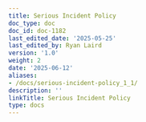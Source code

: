```yaml
---
title: Serious Incident Policy
doc_type: doc
doc_id: doc-1182
last_edited_date: '2025-05-25'
last_edited_by: Ryan Laird
version: '1.0'
weight: 2
date: '2025-06-12'
aliases:
- /docs/serious-incident-policy_1_1/
description: ''
linkTitle: Serious Incident Policy
type: docs
---
```


<!-- Unsupported block type: unsupported -->

